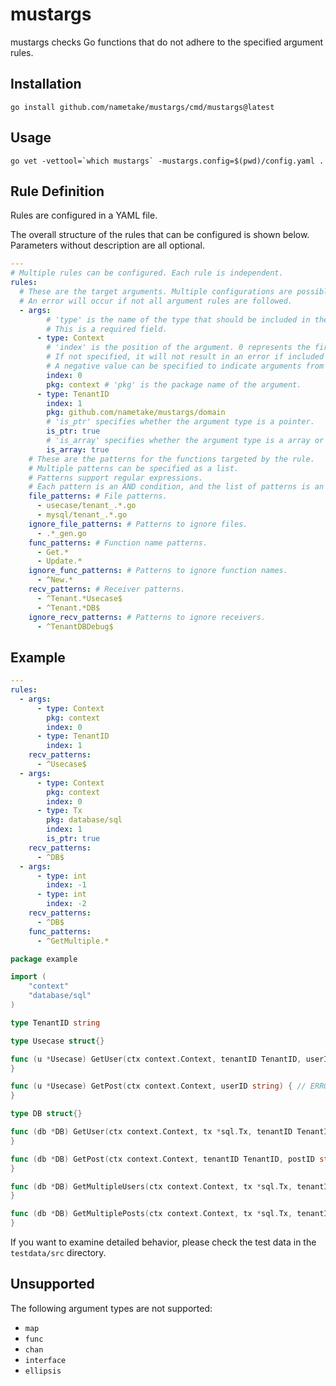 # mustargs

mustargs checks Go functions that do not adhere to the specified argument rules.

## Installation

```console
go install github.com/nametake/mustargs/cmd/mustargs@latest
```

## Usage

```console
go vet -vettool=`which mustargs` -mustargs.config=$(pwd)/config.yaml .
```

## Rule Definition

Rules are configured in a YAML file.

The overall structure of the rules that can be configured is shown below. Parameters without description are all optional.

```yaml
---
# Multiple rules can be configured. Each rule is independent.
rules:
  # These are the target arguments. Multiple configurations are possible within each rule.
  # An error will occur if not all argument rules are followed.
  - args:
        # 'type' is the name of the type that should be included in the function's arguments.
        # This is a required field.
      - type: Context
        # 'index' is the position of the argument. 0 represents the first argument of the function.
        # If not specified, it will not result in an error if included anywhere.
        # A negative value can be specified to indicate arguments from the end.
        index: 0
        pkg: context # 'pkg' is the package name of the argument.
      - type: TenantID
        index: 1
        pkg: github.com/nametake/mustargs/domain
        # 'is_ptr' specifies whether the argument type is a pointer.
        is_ptr: true
        # 'is_array' specifies whether the argument type is a array or slice.
        is_array: true
    # These are the patterns for the functions targeted by the rule.
    # Multiple patterns can be specified as a list.
    # Patterns support regular expressions.
    # Each pattern is an AND condition, and the list of patterns is an OR condition.
    file_patterns: # File patterns.
      - usecase/tenant_.*.go
      - mysql/tenant_.*.go
    ignore_file_patterns: # Patterns to ignore files.
      - .*_gen.go
    func_patterns: # Function name patterns.
      - Get.*
      - Update.*
    ignore_func_patterns: # Patterns to ignore function names.
      - ^New.*
    recv_patterns: # Receiver patterns.
      - ^Tenant.*Usecase$
      - ^Tenant.*DB$
    ignore_recv_patterns: # Patterns to ignore receivers.
      - ^TenantDBDebug$
```

## Example

```yaml
---
rules:
  - args:
      - type: Context
        pkg: context
        index: 0
      - type: TenantID
        index: 1
    recv_patterns:
      - ^Usecase$
  - args:
      - type: Context
        pkg: context
        index: 0
      - type: Tx
        pkg: database/sql
        index: 1
        is_ptr: true
    recv_patterns:
      - ^DB$
  - args:
      - type: int
        index: -1
      - type: int
        index: -2
    recv_patterns:
      - ^DB$
    func_patterns:
      - ^GetMultiple.*
```

```go
package example

import (
	"context"
	"database/sql"
)

type TenantID string

type Usecase struct{}

func (u *Usecase) GetUser(ctx context.Context, tenantID TenantID, userID string) {
}

func (u *Usecase) GetPost(ctx context.Context, userID string) { // ERROR
}

type DB struct{}

func (db *DB) GetUser(ctx context.Context, tx *sql.Tx, tenantID TenantID, userID string) {
}

func (db *DB) GetPost(ctx context.Context, tenantID TenantID, postID string) { // ERROR
}

func (db *DB) GetMultipleUsers(ctx context.Context, tx *sql.Tx, tenantID TenantID, limit, offset int) {
}

func (db *DB) GetMultiplePosts(ctx context.Context, tx *sql.Tx, tenantID TenantID) { // ERROR
}
```

If you want to examine detailed behavior, please check the test data in the `testdata/src` directory.

## Unsupported

The following argument types are not supported:

- `map`
- `func`
- `chan`
- `interface`
- `ellipsis`
